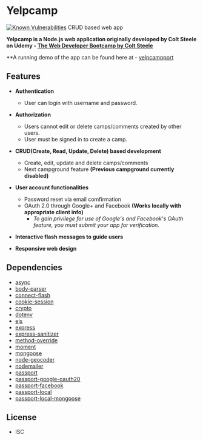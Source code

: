 # Yelpcamp
[![Known Vulnerabilities](https://snyk.io/test/github/nchulani2/yelpcamp/badge.svg)](https://snyk.io/test/github/nchulani2/yelpcamp)  CRUD based web app

**Yelpcamp is a Node.js web application originally developed by Colt Steele on Udemy - [The Web Developer Bootcamp by Colt Steele](https://www.udemy.com/the-web-developer-bootcamp/)**

**A running demo of the app can be found here at - [yelpcampport](https://yelpcampport.herokuapp.com/)

## Features

* **Authentication**
   * User can login with username and password.

* **Authorization**
   * Users cannot edit or delete camps/comments created by other users.
   * User must be signed in to create a camp.

* **CRUD(Create, Read, Update, Delete) based development**
   * Create, edit, update and delete camps/comments
   * Next campground feature **(Previous campground currently disabled)**
  
* **User account functionalities**
   * Password reset via email comfirmation
   * OAuth 2.0 through Google+ and Facebook **(Works locally with appropriate client info)**
      * _To gain privilege for use of Google's and Facebook's OAuth feature, you must submit your app for verification._
 
* **Interactive flash messages to guide users**

* **Responsive web design**


## Dependencies 

* [async](https://caolan.github.io/async/)
* [body-parser](https://www.npmjs.com/package/body-parser)
* [connect-flash](https://github.com/jaredhanson/connect-flash)
* [cookie-session](https://github.com/expressjs/cookie-session)
* [crypto](https://nodejs.org/api/crypto.html#crypto_crypto)
* [dotenv](https://github.com/motdotla/dotenv)
* [ejs](https://github.com/mde/ejs)
* [express](https://expressjs.com/)
* [express-sanitizer](https://github.com/markau/express-sanitizer)
* [method-override](https://www.npmjs.com/package/method-override)
* [moment](https://momentjs.com/)
* [mongoose](https://mongoosejs.com/)
* [node-geocoder](https://www.npmjs.com/package/node-geocoder)
* [nodemailer](https://nodemailer.com/about/)
* [passport](https://github.com/jaredhanson/passport)
* [passport-google-oauth20](https://github.com/jaredhanson/passport-google-oauth2)
* [passport-facebook](https://github.com/jaredhanson/passport-google-oauth2)
* [passport-local](https://github.com/jaredhanson/passport-google-oauth2)
* [passport-local-mongoose](https://github.com/saintedlama/passport-local-mongoose)

## License
* ISC



